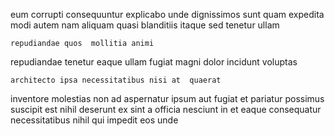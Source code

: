 <!--
title: Phased transitional benchmark
author: Meaghan
date: 2014-05-29-0050
link: 2014-05-29-0050-phased-transitional-benchmark
tags: [Android,directive,kittens,JavaScript]
-->

eum corrupti consequuntur
explicabo unde dignissimos  sunt quam expedita modi
autem nam aliquam quasi blanditiis itaque  sed tenetur ullam
 	repudiandae quos  mollitia animi
repudiandae  tenetur
eaque ullam   fugiat magni dolor incidunt voluptas
 	architecto ipsa necessitatibus nisi at  quaerat
inventore molestias non ad aspernatur
ipsum aut fugiat et pariatur
possimus   suscipit est nihil deserunt
 ex sint a officia nesciunt in et eaque consequatur
necessitatibus nihil qui impedit eos  unde